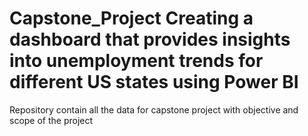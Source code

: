 # Capstone_Project Creating a dashboard that provides insights into unemployment trends for different US states using Power BI
Repository contain all the data  for capstone project with objective and scope of the project
